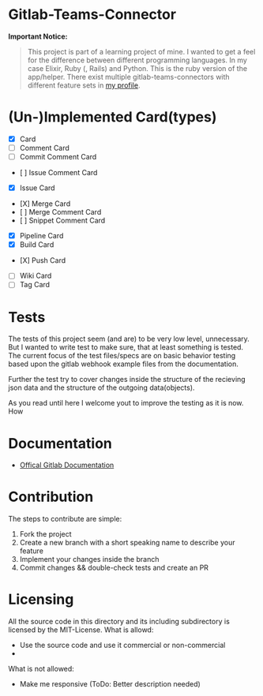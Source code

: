 # Gitlab-Teams-Connector

**Important Notice:**

> This project is part of a learning project of mine. I wanted to get a feel for the difference between different programming languages. In my case Elixir, Ruby (, Rails) and Python.
> This is the ruby version of the app/helper. There exist multiple gitlab-teams-connectors with different feature sets in [my profile](https://github.com/Wachiwi?utf8=✓&tab=repositories&q=gitlab-teams-connector&type=&language=).

# (Un-)Implemented Card(types)

- [X] Card
- [ ] Comment Card
- [ ] Commit Comment Card
- [ ] Issue Comment Card
- [X] Issue Card
- [X] Merge Card
- [ ] Merge Comment Card
- [ ] Snippet Comment Card
- [X] Pipeline Card
- [X] Build Card
- [X] Push Card
- [ ] Wiki Card
- [ ] Tag Card

# Tests

The tests of this project seem (and are) to be very low level, unnecessary. But I wanted to write test to make sure, that at least something is tested. The current focus of the test files/specs are on basic behavior testing based upon the gitlab webhook example files from the documentation.

Further the test try to cover changes inside the structure of the recieving json data and the structure of the outgoing data(objects).

As you read until here I welcome yout to improve the testing as it is now. How

# Documentation

- [Offical Gitlab Documentation](https://gitlab.com/gitlab-org/gitlab-ce/blob/master/doc/user/project/integrations/webhooks.md)


# Contribution

The steps to contribute are simple:

1. Fork the project
2. Create a new branch with a short speaking name to describe your feature
3. Implement your changes inside the branch
4. Commit changes && double-check tests and create an PR

# Licensing

All the source code in this directory and its including subdirectory is licensed by the MIT-License.
What is allowd:
 - Use the source code and use it commercial or non-commercial
 -

What is not allowed:
 - Make me responsive (ToDo: Better description needed)
